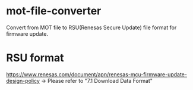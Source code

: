 # mot-file-converter
Convert from MOT file to RSU(Renesas Secure Update) file format for firmware update.

# RSU format
https://www.renesas.com/document/apn/renesas-mcu-firmware-update-design-policy
-> Please refer to "7.1 Download Data Format"
